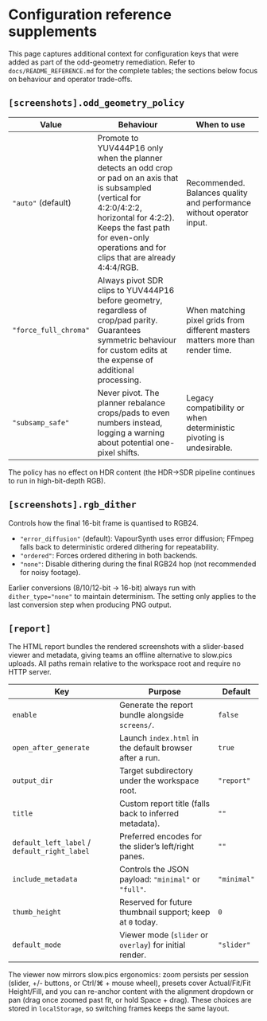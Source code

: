 # Configuration reference supplements

This page captures additional context for configuration keys that were added as
part of the odd-geometry remediation. Refer to `docs/README_REFERENCE.md` for
the complete tables; the sections below focus on behaviour and operator
trade-offs.

## `[screenshots].odd_geometry_policy`

| Value | Behaviour | When to use |
| ----- | --------- | ----------- |
| `"auto"` (default) | Promote to YUV444P16 only when the planner detects an odd crop or pad on an axis that is subsampled (vertical for 4:2:0/4:2:2, horizontal for 4:2:2). Keeps the fast path for even-only operations and for clips that are already 4:4:4/RGB. | Recommended. Balances quality and performance without operator input. |
| `"force_full_chroma"` | Always pivot SDR clips to YUV444P16 before geometry, regardless of crop/pad parity. Guarantees symmetric behaviour for custom edits at the expense of additional processing. | When matching pixel grids from different masters matters more than render time. |
| `"subsamp_safe"` | Never pivot. The planner rebalance crops/pads to even numbers instead, logging a warning about potential one-pixel shifts. | Legacy compatibility or when deterministic pivoting is undesirable. |

The policy has no effect on HDR content (the HDR→SDR pipeline continues to run in high-bit-depth RGB).

## `[screenshots].rgb_dither`

Controls how the final 16-bit frame is quantised to RGB24.

- `"error_diffusion"` (default): VapourSynth uses error diffusion; FFmpeg falls back to deterministic ordered dithering for repeatability.
- `"ordered"`: Forces ordered dithering in both backends.
- `"none"`: Disable dithering during the final RGB24 hop (not recommended for noisy footage).

Earlier conversions (8/10/12-bit → 16-bit) always run with `dither_type="none"` to maintain determinism. The setting only applies to the last conversion step when producing PNG output.

## `[report]`

The HTML report bundles the rendered screenshots with a slider-based viewer and
metadata, giving teams an offline alternative to slow.pics uploads. All paths
remain relative to the workspace root and require no HTTP server.

| Key | Purpose | Default |
| --- | --- | --- |
| `enable` | Generate the report bundle alongside `screens/`. | `false` |
| `open_after_generate` | Launch `index.html` in the default browser after a run. | `true` |
| `output_dir` | Target subdirectory under the workspace root. | `"report"` |
| `title` | Custom report title (falls back to inferred metadata). | `""` |
| `default_left_label` / `default_right_label` | Preferred encodes for the slider’s left/right panes. | `""` |
| `include_metadata` | Controls the JSON payload: `"minimal"` or `"full"`. | `"minimal"` |
| `thumb_height` | Reserved for future thumbnail support; keep at `0` today. | `0` |
| `default_mode` | Viewer mode (`slider` or `overlay`) for initial render. | `"slider"` |

The viewer now mirrors slow.pics ergonomics: zoom persists per session (slider, +/- buttons, or Ctrl/⌘ + mouse wheel), presets cover Actual/Fit/Fit Height/Fill, and you can re-anchor content with the alignment dropdown or pan (drag once zoomed past fit, or hold Space + drag). These choices are stored in `localStorage`, so switching frames keeps the same layout.
